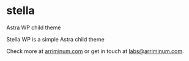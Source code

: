 # stella
Astra WP child theme

Stella WP is a simple Astra child theme

Check more at [arriminum.com](https://arriminum.com) or get in touch at [labs@arriminum.com](mailto:labs@arriminum.com).
